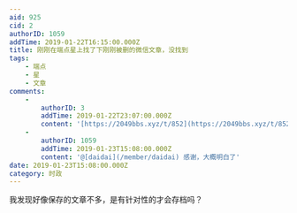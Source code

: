 ```yaml
---
aid: 925
cid: 2
authorID: 1059
addTime: 2019-01-22T16:15:00.000Z
title: 刚刚在端点星上找了下刚刚被删的微信文章，没找到
tags:
    - 端点
    - 星
    - 文章
comments:
    -
        authorID: 3
        addTime: 2019-01-22T23:07:00.000Z
        content: '[https://2049bbs.xyz/t/852](https://2049bbs.xyz/t/852) 看这里。'
    -
        authorID: 1059
        addTime: 2019-01-23T15:08:00.000Z
        content: '@[daidai](/member/daidai) 感谢，大概明白了'
date: 2019-01-23T15:08:00.000Z
category: 时政
---
```


我发现好像保存的文章不多，是有针对性的才会存档吗？
